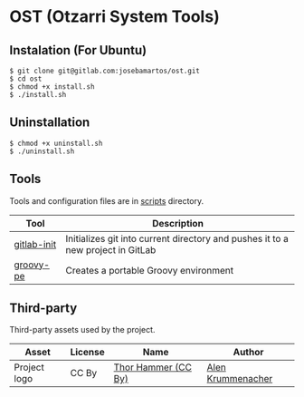 # OST (Otzarri System Tools)

## Instalation (For Ubuntu)

```
$ git clone git@gitlab.com:josebamartos/ost.git
$ cd ost
$ chmod +x install.sh
$ ./install.sh
```

## Uninstallation

```
$ chmod +x uninstall.sh
$ ./uninstall.sh
```

## Tools

Tools and configuration files are in [scripts](scripts) directory.

| Tool                                | Description                                                                     |
| ----------------------------------- | ------------------------------------------------------------------------------- |
| [gitlab-init](scripts/gitlab-init)  | Initializes git into current directory and pushes it to a new project in GitLab |
| [groovy-pe](scripts/groovy-pre)     | Creates a portable Groovy environment                                           |


## Third-party

Third-party assets used by the project.

| Asset        | License | Name                                                                     | Author                                                    |
| ------------ | ------- | ------------------------------------------------------------------------ | --------------------------------------------------------- |
| Project logo | CC By   | [Thor Hammer (CC By)](https://thenounproject.com/term/thor-hammer/52599) | [Alen Krummenacher](https://thenounproject.com/crumenko/) |
